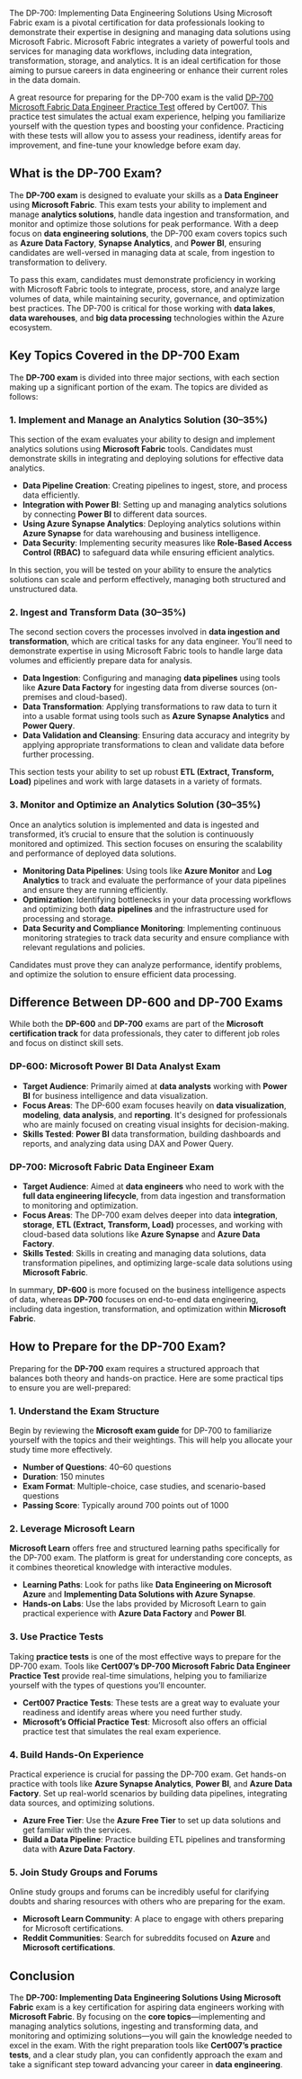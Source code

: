 The DP-700: Implementing Data Engineering Solutions Using Microsoft Fabric exam is a pivotal certification for data professionals looking to demonstrate their expertise in designing and managing data solutions using Microsoft Fabric. Microsoft Fabric integrates a variety of powerful tools and services for managing data workflows, including data integration, transformation, storage, and analytics. It is an ideal certification for those aiming to pursue careers in data engineering or enhance their current roles in the data domain.

A great resource for preparing for the DP-700 exam is the valid [DP-700 Microsoft Fabric Data Engineer Practice Test](https://www.cert007.com/exam/dp-700/) offered by Cert007. This practice test simulates the actual exam experience, helping you familiarize yourself with the question types and boosting your confidence. Practicing with these tests will allow you to assess your readiness, identify areas for improvement, and fine-tune your knowledge before exam day.

## **What is the DP-700 Exam?**

The **DP-700 exam** is designed to evaluate your skills as a **Data Engineer** using **Microsoft Fabric**. This exam tests your ability to implement and manage **analytics solutions**, handle data ingestion and transformation, and monitor and optimize those solutions for peak performance. With a deep focus on **data engineering solutions**, the DP-700 exam covers topics such as **Azure Data Factory**, **Synapse Analytics**, and **Power BI**, ensuring candidates are well-versed in managing data at scale, from ingestion to transformation to delivery.

To pass this exam, candidates must demonstrate proficiency in working with Microsoft Fabric tools to integrate, process, store, and analyze large volumes of data, while maintaining security, governance, and optimization best practices. The DP-700 is critical for those working with **data lakes**, **data warehouses**, and **big data processing** technologies within the Azure ecosystem.

## **Key Topics Covered in the DP-700 Exam**

The **DP-700 exam** is divided into three major sections, with each section making up a significant portion of the exam. The topics are divided as follows:

### **1. Implement and Manage an Analytics Solution (30–35%)**

This section of the exam evaluates your ability to design and implement analytics solutions using **Microsoft Fabric** tools. Candidates must demonstrate skills in integrating and deploying solutions for effective data analytics.

- **Data Pipeline Creation**: Creating pipelines to ingest, store, and process data efficiently.
- **Integration with Power BI**: Setting up and managing analytics solutions by connecting **Power BI** to different data sources.
- **Using Azure Synapse Analytics**: Deploying analytics solutions within **Azure Synapse** for data warehousing and business intelligence.
- **Data Security**: Implementing security measures like **Role-Based Access Control (RBAC)** to safeguard data while ensuring efficient analytics.

In this section, you will be tested on your ability to ensure the analytics solutions can scale and perform effectively, managing both structured and unstructured data.

### **2. Ingest and Transform Data (30–35%)**

The second section covers the processes involved in **data ingestion and transformation**, which are critical tasks for any data engineer. You’ll need to demonstrate expertise in using Microsoft Fabric tools to handle large data volumes and efficiently prepare data for analysis.

- **Data Ingestion**: Configuring and managing **data pipelines** using tools like **Azure Data Factory** for ingesting data from diverse sources (on-premises and cloud-based).
- **Data Transformation**: Applying transformations to raw data to turn it into a usable format using tools such as **Azure Synapse Analytics** and **Power Query**.
- **Data Validation and Cleansing**: Ensuring data accuracy and integrity by applying appropriate transformations to clean and validate data before further processing.

This section tests your ability to set up robust **ETL (Extract, Transform, Load)** pipelines and work with large datasets in a variety of formats.

### **3. Monitor and Optimize an Analytics Solution (30–35%)**

Once an analytics solution is implemented and data is ingested and transformed, it’s crucial to ensure that the solution is continuously monitored and optimized. This section focuses on ensuring the scalability and performance of deployed data solutions.

- **Monitoring Data Pipelines**: Using tools like **Azure Monitor** and **Log Analytics** to track and evaluate the performance of your data pipelines and ensure they are running efficiently.
- **Optimization**: Identifying bottlenecks in your data processing workflows and optimizing both **data pipelines** and the infrastructure used for processing and storage.
- **Data Security and Compliance Monitoring**: Implementing continuous monitoring strategies to track data security and ensure compliance with relevant regulations and policies.

Candidates must prove they can analyze performance, identify problems, and optimize the solution to ensure efficient data processing.

## **Difference Between DP-600 and DP-700 Exams**

While both the **DP-600** and **DP-700** exams are part of the **Microsoft certification track** for data professionals, they cater to different job roles and focus on distinct skill sets.

### **DP-600: Microsoft Power BI Data Analyst Exam**

- **Target Audience**: Primarily aimed at **data analysts** working with **Power BI** for business intelligence and data visualization.
- **Focus Areas**: The DP-600 exam focuses heavily on **data visualization**, **modeling**, **data analysis**, and **reporting**. It's designed for professionals who are mainly focused on creating visual insights for decision-making.
- **Skills Tested**: **Power BI** data transformation, building dashboards and reports, and analyzing data using DAX and Power Query.

### **DP-700: Microsoft Fabric Data Engineer Exam**

- **Target Audience**: Aimed at **data engineers** who need to work with the **full data engineering lifecycle**, from data ingestion and transformation to monitoring and optimization.
- **Focus Areas**: The DP-700 exam delves deeper into data **integration**, **storage**, **ETL (Extract, Transform, Load)** processes, and working with cloud-based data solutions like **Azure Synapse** and **Azure Data Factory**.
- **Skills Tested**: Skills in creating and managing data solutions, data transformation pipelines, and optimizing large-scale data solutions using **Microsoft Fabric**.

In summary, **DP-600** is more focused on the business intelligence aspects of data, whereas **DP-700** focuses on end-to-end data engineering, including data ingestion, transformation, and optimization within **Microsoft Fabric**.

## **How to Prepare for the DP-700 Exam?**

Preparing for the **DP-700** exam requires a structured approach that balances both theory and hands-on practice. Here are some practical tips to ensure you are well-prepared:

### **1. Understand the Exam Structure**

Begin by reviewing the **Microsoft exam guide** for DP-700 to familiarize yourself with the topics and their weightings. This will help you allocate your study time more effectively.

- **Number of Questions**: 40–60 questions
- **Duration**: 150 minutes
- **Exam Format**: Multiple-choice, case studies, and scenario-based questions
- **Passing Score**: Typically around 700 points out of 1000

### **2. Leverage Microsoft Learn**

**Microsoft Learn** offers free and structured learning paths specifically for the DP-700 exam. The platform is great for understanding core concepts, as it combines theoretical knowledge with interactive modules.

- **Learning Paths**: Look for paths like **Data Engineering on Microsoft Azure** and **Implementing Data Solutions with Azure Synapse**.
- **Hands-on Labs**: Use the labs provided by Microsoft Learn to gain practical experience with **Azure Data Factory** and **Power BI**.

### **3. Use Practice Tests**

Taking **practice tests** is one of the most effective ways to prepare for the DP-700 exam. Tools like **Cert007’s DP-700 Microsoft Fabric Data Engineer Practice Test** provide real-time simulations, helping you to familiarize yourself with the types of questions you’ll encounter.

- **Cert007 Practice Tests**: These tests are a great way to evaluate your readiness and identify areas where you need further study.
- **Microsoft’s Official Practice Test**: Microsoft also offers an official practice test that simulates the real exam experience.

### **4. Build Hands-On Experience**

Practical experience is crucial for passing the DP-700 exam. Get hands-on practice with tools like **Azure Synapse Analytics**, **Power BI**, and **Azure Data Factory**. Set up real-world scenarios by building data pipelines, integrating data sources, and optimizing solutions.

- **Azure Free Tier**: Use the **Azure Free Tier** to set up data solutions and get familiar with the services.
- **Build a Data Pipeline**: Practice building ETL pipelines and transforming data with **Azure Data Factory**.

### **5. Join Study Groups and Forums**

Online study groups and forums can be incredibly useful for clarifying doubts and sharing resources with others who are preparing for the exam.

- **Microsoft Learn Community**: A place to engage with others preparing for Microsoft certifications.
- **Reddit Communities**: Search for subreddits focused on **Azure** and **Microsoft certifications**.

## **Conclusion**

The **DP-700: Implementing Data Engineering Solutions Using Microsoft Fabric** exam is a key certification for aspiring data engineers working with **Microsoft Fabric**. By focusing on the **core topics**—implementing and managing analytics solutions, ingesting and transforming data, and monitoring and optimizing solutions—you will gain the knowledge needed to excel in the exam. With the right preparation tools like **Cert007’s practice tests**, and a clear study plan, you can confidently approach the exam and take a significant step toward advancing your career in **data engineering**.

